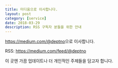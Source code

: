 ```yaml
---
title: 미디움으로 이사합니다.
layout: post
category: [service]
date: 2018-03-29
description: RSS 구독자 분들을 위한 안내
---
```


<https://medium.com/@deptno>으로 이사합니다.

RSS: <https://medium.com/feed/@deptno>

이 곳엔 가끔 업데이트나 더 개인적인 주제들을 담고자 합니다.